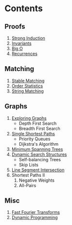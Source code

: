 # Contents

## Proofs

1. [Strong Induction](proofs/induction.md)
2. [Invariants](proofs/invariants.md)
3. [Big O](proofs/big_o.md)
4. [Recurrences](proofs/recurrences.md)

## Matching

1. [Stable Matching](matching/stable.md)
2. [Order Statistics](matching/order.md)
3. [String Matching](matching/string.md)

## Graphs

1. [Exploring Graphs](graphs/graphs.md)
    * Depth First Search
    * Breadth First Search
2. [Single Shortest Paths](graphs/shortest.md)
    * Priority Queues
    * Dijkstra's Algorithm
3. [Minimum Spanning Trees](graphs/min_span.md)
4. [Dynamic Search Structures](graphs/dynamic_search.md)
    * Self-balancing Trees
    * Skip Lists
5. [Line Segment Intersection](graphs/lines.md)
6. Shortest Paths II
    1. Negative Weights
    2. All-Pairs

## Misc

1. [Fast Fourier Transforms](misc/fft.md)
1. [Dynamic Programming](misc/dynamic.md)